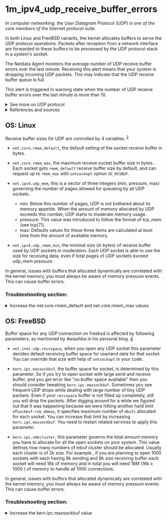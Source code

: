 # 1m_ipv4_udp_receive_buffer_errors

*In computer networking, the User Datagram Protocol (UDP) is one of the core members of the Internet
protocol suite.*

In both Linux and FreeBSD variants, the kernel allocates buffers to serve the UDP protocol operations. 
Packets after reception from a network interface are forwarded to these buffers to be processed by 
the UDP protocol stack in a system's socket.

The Netdata Agent monitors the average number of UDP receive buffer errors over the last minute.
Receiving this alert means that your system is dropping incoming UDP packets. This may indicate that
the UDP receive buffer queue is full.

This alert is triggered in warning state when the number of UDP receive buffer errors over the last 
minute is more than 10.

<details>
<summary>See more on UDP protocol</summary> 

> UDP uses a simple connectionless communication model with a minimum of protocol mechanisms. UDP
provides checksums for data integrity, and port numbers for addressing different functions at the
source and destination of the datagram. It has no handshaking dialogues, and thus exposes the user's
program to any unreliability of the underlying network. There is no guarantee of delivery, ordering,
or duplicate protection.<sup>[1](https://en.wikipedia.org/wiki/User_Datagram_Protocol) </sup> If no
firewall exists any host can send udp packets to any port, which your server doesn't listen.

</details>

<details>
<summary>References and sources</summary>

1. [UDP definition on wikipedia](https://en.wikipedia.org/wiki/User_Datagram_Protocol)
2. [Man page of UDP protocol](https://man7.org/linux/man-pages/man7/udp.7.html)
3. [Redhat networking tuning guide](https://access.redhat.com/documentation/en-us/red_hat_enterprise_linux/5/html/tuning_and_optimizing_red_hat_enterprise_linux_for_oracle_9i_and_10g_databases/sect-oracle_9i_and_10g_tuning_guide-adjusting_network_settings-changing_network_kernel_settings)
4. [UDP on freebsd (blog)](https://awasihba.wordpress.com/2008/10/13/udp-on-freebsd/)


</details>

## OS: Linux

Receive buffer sizes for UDP are controlled by 4 
variables.<sup> [2](https://man7.org/linux/man-pages/man7/udp.7.html) </sup>

- `net.core.rmem_default`, the default setting of the socket receive buffer in bytes.

- `net.core.rmem_max`, the maximum receive socket buffer size in bytes.. Each socket gets
  `rmem_default` receive buffer size by default, and can request up to `rmem_max` with `setsockopt`
  option `SO_RCVBUF`.

- `net.ipv4.udp_mem`, this is a vector of three integers (min, pressure, max) governing the number
  of pages allowed for queueing by all UDP sockets.
    - min:    Below this number of pages, UDP is not bothered about its memory appetite. When the
      amount of memory allocated by UDP exceeds this number, UDP starts to moderate memory usage.
    - pressure: This value was introduced to follow the format of tcp_mem (see tcp(7)).
    - max: Defaults values for these three items are calculated at boot time from the amount of
      available memory.

- `net.ipv4.udp_rmem_min`, the minimal size (in bytes) of receive buffer used by UDP sockets in
  moderation. Each UDP socket is able to use the size for receiving data, even if total pages of UDP
  sockets exceed udp_mem pressure.

In general, issues with buffers that allocated dynamically are correlated with the kernel
memory, you must always be aware of memory pressure events. This can cause buffer errors.

### Troubleshooting section:

 <details>
    <summary>Increase the net.core.rmem_default and net.core.rmem_max values</summary>

1. Try to increase them, RedHat suggests the value of 262144
   bytes <sup> [3](https://access.redhat.com/documentation/en-us/red_hat_enterprise_linux/5/html/tuning_and_optimizing_red_hat_enterprise_linux_for_oracle_9i_and_10g_databases/sect-oracle_9i_and_10g_tuning_guide-adjusting_network_settings-changing_network_kernel_settings) </sup>

   ```
   sysctl -w net.core.rmem_default=262144
   sysctl -w net.core.rmem_max=262144
   ```

1. Verify the change and test with the same workload that triggered the alarm originally.

   ```
   root@netdata~ # sysctl net.core.rmem_default net.core.rmem_max
   net.core.rmem_default=262144
   net.core.rmem_max=262144
   ```

1. If this change works for your system, you could make it permanently.

   Bump these `net.core.rmem_default=262144` & `net.core.rmem_max=262144` entries under 
   `/etc/sysctl.conf`.

1. Reload the sysctl settings.

   ```
   root@netdata~ # sysctl -p
   ```

</details>

## OS: FreeBSD

Buffer space for any UDP connection on freebsd is affected by following parameters, as mentioned by
Awasihba in his personal blog. [4](https://awasihba.wordpress.com/2008/10/13/udp-on-freebsd/)

- `net.inet.udp.recvspace`, when you open any UDP socket this parameter decides default receiving
  buffer space for userland data for that socket. You can override that size with help of
  `setsockopt` in your code.

- `kern.ipc.maxsockbuf`, the buffer space for socket, is determined by this parameter. So if
  you try to open socket with large send and receive buffer, and you get error like "no buffer space
  available" then you should consider tweaking `kern.ipc.maxsockbuf`. Sometimes you see frequent UDP
  drops while dealing with large number of tiny UDP packets. Even if your `recvspace` buffer is not
  filled up completely, still you will drop the packets. After digging around for a while we
  figured out that it was happening because we were hitting another hard limit of`sockbuf->sb_mbmax`,
  it specifies maximum number of `mbufs` allocated for each socket. You can increase that limit by 
  increasing `kern.ipc.maxsockbuf`. You need to restart related services to apply this parameter.

- `kern.ipc.nmbcluster`, this parameter governs the total amount memory you have to allocate for all
  the open sockets on your system. This value defines how many numbers of mbuf cluster should be
  allocated. Usually each cluster is of 2k size. For example , if you are planning to open 1000
  sockets with each having 8k sending and 8k size receiving buffer each socket will need 16k of 
  memory and in total you will need 16M (16k x 1000 ) of memory to handle all 1000 connections.

In general, issues with buffers that allocated dynamically are correlated with the kernel
memory, you must always be aware of memory pressure events. This can cause buffer errors.

### Troubleshooting section:

 <details>
    <summary>Increase the kern.ipc.maxsockbuf value</summary>

1. Try to set this value to at least 16MB for 10GE overall 

   ```
   root@netdata~ # sysctl -w kern.ipc.maxsockbuf=16777216
   ```

1. Verify the change and test with the same workload that triggered the alarm originally.

   ```
   root@netdata~ # sysctl kern.ipc.maxsockbuf
   kern.ipc.maxsockbuf=16777216
    ```

1. If this change works for your system, you could make it permanently.

   Bump this `kern.ipc.maxsockbuf=16777216` entry under `/etc/sysctl.conf`.

1. Reload the sysctl settings.

   ```
   root@netdata~ # /etc/rc.d/sysctl reload
   ```

</details>

